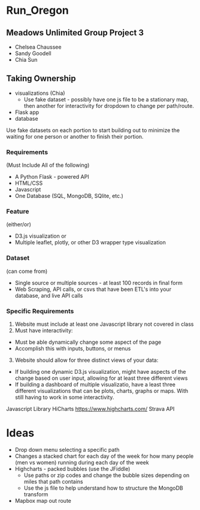 # Run_Oregon

## Meadows Unlimited Group Project 3
* Chelsea Chaussee
* Sandy Goodell
* Chia Sun

## Taking Ownership
* visualizations (Chia)
  * Use fake dataset - possibly have one js file to be a stationary map, then another for interactivity for dropdown to change per path/route.
* Flask app
* database

Use fake datasets on each portion to start building out to minimize the waiting for one person or another to finish their portion.


### Requirements
(Must Include All of the following)
* A Python Flask - powered API
* HTML/CSS
* Javascript
* One Database (SQL, MongoDB, SQlite, etc.)

### Feature
(either/or)
* D3.js visualization or
* Multiple leaflet, plotly, or other D3 wrapper type visualization

### Dataset
(can come from)
* Single source or multiple sources - at least 100 records in final form
* Web Scraping, API calls, or csvs that have been ETL's into your database, and live API calls

### Specific Requirements
1. Website must include at least one Javascript library not covered in class
2. Must have interactivity:
* Must be able dynamically change some aspect of the page
* Accomplish this with inputs, buttons, or menus
3. Website should allow for three distinct views of your data:
* If building one dynamic D3.js visualization, might have aspects of the change based on user input, allowing for at least three different views
* If building a dashboard of multiple visualizatio, have a least three different visualizations that can be plots, charts, graphs or maps. With still having to work in some interactivity.

Javascript Library HiCharts https://www.highcharts.com/
Strava API

# Ideas
* Drop down menu selecting a specific path
* Changes a stacked chart for each day of the week for how many people (men vs women) running during each day of the week
* Highcharts - packed bubbles (use the JFiddle)
  * Use paths or zip codes and change the bubble sizes depending on miles that path contains
  * Use the js file to help understand how to structure the MongoDB transform
* Mapbox map out route
